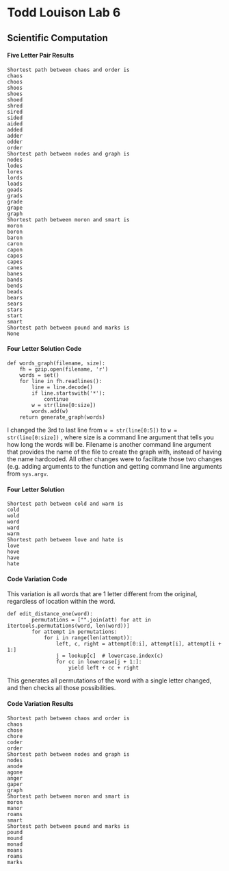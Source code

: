 # Todd Louison Lab 6
## Scientific Computation

#### Five Letter Pair Results

```
Shortest path between chaos and order is
chaos
choos
shoos
shoes
shoed
shred
sired
sided
aided
added
adder
odder
order
Shortest path between nodes and graph is
nodes
lodes
lores
lords
loads
goads
grads
grade
grape
graph
Shortest path between moron and smart is
moron
boron
baron
caron
capon
capos
capes
canes
banes
bands
bends
beads
bears
sears
stars
start
smart
Shortest path between pound and marks is
None
```

#### Four Letter Solution Code

```
def words_graph(filename, size):
    fh = gzip.open(filename, 'r')
    words = set()
    for line in fh.readlines():
        line = line.decode()
        if line.startswith('*'):
            continue
        w = str(line[0:size])
        words.add(w)
    return generate_graph(words)
```

I changed the 3rd to last line from `w = str(line[0:5])` to `w = str(line[0:size])` , where size is a command line argument that tells you how long the words will be. Filename is another command line argument that provides the name of the file to create the graph with, instead of having the name hardcoded. All other changes were to facilitate those two changes (e.g. adding arguments to the function and getting command line arguments from `sys.argv`.

#### Four Letter Solution

```
Shortest path between cold and warm is
cold
wold
word
ward
warm
Shortest path between love and hate is
love
hove
have
hate
```

#### Code Variation Code

This variation is all words that are 1 letter different from the original, regardless of location within the word.

``` 
def edit_distance_one(word):
        permutations = ["".join(att) for att in itertools.permutations(word, len(word))]
        for attempt in permutations:
            for i in range(len(attempt)):
                left, c, right = attempt[0:i], attempt[i], attempt[i + 1:]
                j = lookup[c]  # lowercase.index(c)
                for cc in lowercase[j + 1:]:
                    yield left + cc + right
```

This generates all permutations of the word with a single letter changed, and then checks all those possibilities.

#### Code Variation Results

```
Shortest path between chaos and order is
chaos
chose
chore
coder
order
Shortest path between nodes and graph is
nodes
anode
agone
anger
gaper
graph
Shortest path between moron and smart is
moron
manor
roams
smart
Shortest path between pound and marks is
pound
mound
monad
moans
roams
marks
```

